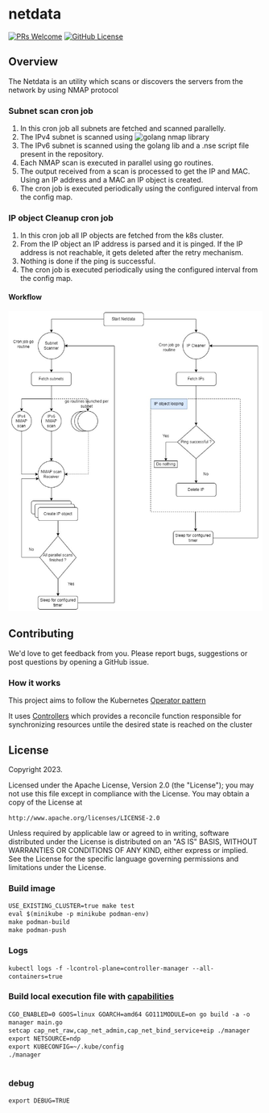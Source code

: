 # netdata
[![PRs Welcome](https://img.shields.io/badge/PRs-welcome-brightgreen.svg?style=flat-square)](http://makeapullrequest.com) 
[![GitHub License](https://img.shields.io/static/v1?label=License&message=Apache-2.0&color=blue&style=flat-square)](LICENSE)

## Overview
The Netdata is an utility which scans or discovers the servers from the network by using NMAP protocol

### Subnet scan cron job
1. In this cron job all subnets are fetched and scanned parallelly.
2. The IPv4 subnet is scanned using ![golang nmap library](https://github.com/Ullaakut/nmap)
3. The IPv6 subnet is scanned using the golang lib and a .nse script file present in the repository.
4. Each NMAP scan is executed in parallel using go routines.
5. The output received from a scan is processed to get the IP and MAC. Using an IP address and a MAC an IP object is created.
6. The cron job is executed periodically using the configured interval from the config map.

### IP object Cleanup cron job
1. In this cron job all IP objects are fetched from the k8s cluster.
2. From the IP object an IP address is parsed and it is pinged. If the IP address is not reachable, it gets deleted after the retry mechanism.
3. Nothing is done if the ping is successful.
3. The cron job is executed periodically using the configured interval from the config map.

#### Workflow

![Netdata Workflow](netdata_workflow.jpg)

## Contributing

We'd love to get feedback from you. Please report bugs, suggestions or post questions by opening a GitHub issue.

### How it works
This project aims to follow the Kubernetes [Operator pattern](https://kubernetes.io/docs/concepts/extend-kubernetes/operator/)

It uses [Controllers](https://kubernetes.io/docs/concepts/architecture/controller/) 
which provides a reconcile function responsible for synchronizing resources untile the desired state is reached on the cluster 

## License

Copyright 2023.

Licensed under the Apache License, Version 2.0 (the "License");
you may not use this file except in compliance with the License.
You may obtain a copy of the License at

    http://www.apache.org/licenses/LICENSE-2.0

Unless required by applicable law or agreed to in writing, software
distributed under the License is distributed on an "AS IS" BASIS,
WITHOUT WARRANTIES OR CONDITIONS OF ANY KIND, either express or implied.
See the License for the specific language governing permissions and
limitations under the License.


### Build image

```
USE_EXISTING_CLUSTER=true make test
eval $(minikube -p minikube podman-env)
make podman-build
make podman-push
```


### Logs

```
kubectl logs -f -lcontrol-plane=controller-manager --all-containers=true
```

### Build local execution file with [capabilities](https://man7.org/linux/man-pages/man7/capabilities.7.html)

```
CGO_ENABLED=0 GOOS=linux GOARCH=amd64 GO111MODULE=on go build -a -o manager main.go
setcap cap_net_raw,cap_net_admin,cap_net_bind_service+eip ./manager
export NETSOURCE=ndp
export KUBECONFIG=~/.kube/config
./manager


```

### debug
```
export DEBUG=TRUE
```
